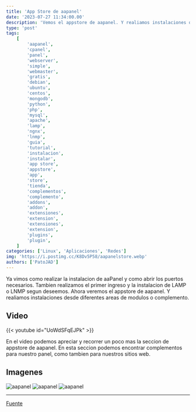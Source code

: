 ```yaml
---
title: 'App Store de aapanel'
date: '2023-07-27 11:34:00.00'
description: 'Vemos el appstore de aapanel. Y realiamos instalaciones desde diferentes areas.'
type: 'post'
tags:
    [
        'aapanel',
        'cpanel',
        'panel',
        'webserver',
        'simple',
        'webmaster',
        'gratis',
        'debian',
        'ubuntu',
        'centos',
        'mongodb',
        'python',
        'php',
        'mysql',
        'apache',
        'lamp',
        'ngnx',
        'lnmp',
        'guia',
        'tutorial',
        'instalacion',
        'instalar',
        'app store',
        'appstore',
        'app',
        'store',
        'tienda',
        'complementos',
        'complemento',
        'addons',
        'addon',
        'extensiones',
        'extension',
        'extensiones',
        'extension',
        'plugins',
        'plugin',
    ]
categories: ['Linux', 'Aplicaciones', 'Redes']
img: 'https://i.postimg.cc/K8Dv5P58/aapanelstore.webp'
authors: ['PatoJAD']
---
```


Ya vimos como realizar la instalacion de aaPanel y como abrir los puertos necesarios. Tambien realizamos el primer ingreso y la instalacion de LAMP o LNMP segun deseemos. Ahora veremos el appstore de aapanel. Y realiamos instalaciones desde diferentes areas de modulos o complemento.

## Video

{{< youtube id="UoWdSFqEJPk" >}}

En el video podemos apreciar y recorrer un poco mas la seccion de appstore de aapanel. En esta seccion podemos encontrar complementos para nuestro panel, como tambien para nuestros sitios web.

## Imagenes

![aapanel](https://i.postimg.cc/nrhLsCmh/aapanelstore1.webp)
![aapanel](https://i.postimg.cc/5yK28b5q/aapanelstore2.webp)
![aapanel](https://i.postimg.cc/76V6YgfR/aapanelstore3.webp)

---

[Fuente](https://www.aapanel.com/new/feature.html#shop)